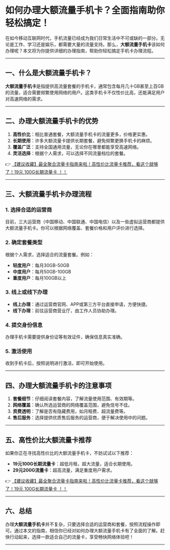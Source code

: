 # 如何办理大额流量手机卡？全面指南助你轻松搞定！

在如今移动互联网时代，手机流量已经成为我们日常生活中不可或缺的一部分。无论是工作、学习还是娱乐，都需要大量的流量支持。那么，**大额流量手机卡**该如何办理呢？本文将为你提供详细的办理指南，帮助你轻松搞定手机卡办理流程。

---

## 一、什么是大额流量手机卡？

**大额流量手机卡**是指提供高流量套餐的手机卡，通常包含每月几十GB甚至上百GB的流量，适合需要频繁使用网络的用户。这类手机卡不仅性价比高，还能满足用户对高速网络的需求。

---

## 二、办理大额流量手机卡的优势

1. **高性价比**：相比普通套餐，大额流量手机卡的流量更多，价格更实惠。
2. **长期使用**：许多大额流量卡提供长期套餐，避免频繁更换手机卡的麻烦。
3. **覆盖广泛**：支持全国通用流量，无论你在哪里都能享受高速网络。
4. **灵活选择**：根据个人需求，可以选择不同流量档位的套餐。

👉 [【建议收藏】最全聚合流量卡指南来啦！高性价比流量卡推荐，看这个就够了！19元 100G长期流量卡 ！！](https://bit.ly/Liuliangka)

---

## 三、大额流量手机卡办理流程

### 1. 选择合适的运营商
目前，三大运营商（中国移动、中国联通、中国电信）以及一些虚拟运营商都提供大额流量手机卡。你可以根据网络覆盖、套餐价格和用户评价进行选择。

### 2. 确定套餐类型
根据个人需求，选择适合的流量套餐。例如：
- **轻度用户**：每月30GB-50GB
- **中度用户**：每月50GB-100GB
- **重度用户**：每月100GB以上

### 3. 线上或线下办理
- **线上办理**：通过运营商官网、APP或第三方平台直接申请，方便快捷。
- **线下办理**：前往运营商营业厅，由工作人员协助办理。

### 4. 提交身份信息
办理手机卡需要提供身份证等有效证件，确保信息真实准确。

### 5. 激活使用
收到手机卡后，按照说明进行激活，即可开始使用。

---

## 四、办理大额流量手机卡的注意事项

1. **套餐细节**：仔细阅读套餐内容，了解流量使用范围、有效期等。
2. **网络覆盖**：确认所选运营商的网络覆盖范围，避免信号不佳。
3. **资费透明**：了解是否有隐藏费用，如月租费、超流量费等。
4. **售后服务**：选择提供优质售后服务的运营商，便于解决使用中的问题。

---

## 五、高性价比大额流量卡推荐

如果你正在寻找高性价比的大额流量手机卡，不妨试试以下推荐：
- **19元100G长期流量卡**：超低月租，超大流量，适合长期使用。
- **29元200G流量卡**：超高流量，满足重度用户需求。

👉 [【建议收藏】最全聚合流量卡指南来啦！高性价比流量卡推荐，看这个就够了！19元 100G长期流量卡 ！！](https://bit.ly/Liuliangka)

---

## 六、总结

办理**大额流量手机卡**并不复杂，只要选择合适的运营商和套餐，按照流程操作即可。通过本文的指南，相信你已经对如何办理大额流量手机卡有了全面的了解。赶快行动起来，选择一款适合自己的流量卡，享受畅快网络体验吧！

---